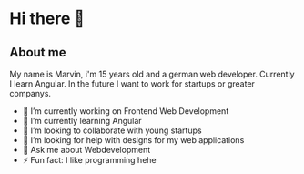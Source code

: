 # Hi there 👋

## About me

My name is Marvin, i'm 15 years old and a german web developer. Currently I learn Angular. In the future I want to work for startups or greater companys.

- 🔭 I’m currently working on Frontend Web Development
- 🌱 I’m currently learning Angular
- 👯 I’m looking to collaborate with young startups
- 🤔 I’m looking for help with designs for my web applications
- 💬 Ask me about Webdevelopment
- ⚡ Fun fact: I like programming hehe

